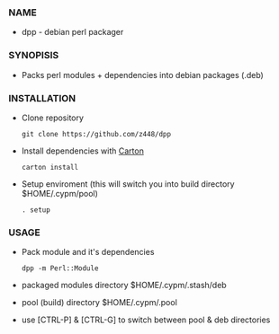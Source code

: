 ### NAME

- dpp - debian perl packager

### SYNOPISIS

- Packs perl modules + dependencies into debian packages (.deb)

### INSTALLATION

- Clone repository

    `git clone https://github.com/z448/dpp`

- Install dependencies with [Carton](https://metacpan.org/pod/Carton)

    `carton install`

- Setup enviroment (this will switch you into build directory $HOME/.cypm/pool)

    `. setup`

### USAGE

- Pack module and it's dependencies 

    `dpp -m Perl::Module`

- packaged modules directory $HOME/.cypm/.stash/deb
- pool (build) directory $HOME/.cypm/.pool
- use [CTRL-P] & [CTRL-G] to switch between pool & deb directories
